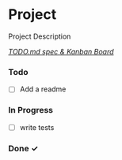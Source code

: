 # Project

Project Description

<em>[TODO.md spec & Kanban Board](https://bit.ly/3fCwKfM)</em>

### Todo

- [ ] Add a readme  

### In Progress

- [ ] write tests  

### Done ✓


